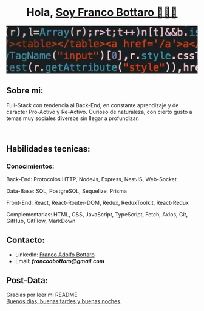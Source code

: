 <h1 align="center"> 
  Hola, <a href="https://www.linkedin.com/in/franco-adolfo-bottaro/">Soy Franco Bottaro 🧑🏻‍💻</a>
</h1>

<img src="./git.jpeg"/>

<br/>

## Sobre mi:
Full-Stack con tendencia al Back-End, en constante aprendizaje y de caracter Pro-Activo y Re-Activo. Curioso de naturaleza, con cierto gusto a temas muy sociales diversos sin llegar a profundizar.

<br/>

## Habilidades tecnicas: 
### Conocimientos:
Back-End: Protocolos HTTP, NodeJs, Express, NestJS, Web-Socket

Data-Base: SQL, PostgreSQL, Sequelize, Prisma

Front-End: React, React-Router-DOM, Redux, ReduxToolkit, React-Redux

Complementarias: HTML, CSS, JavaScript, TypeScript, Fetch,  Axios, Git, GitHub, GitFlow, MarkDown
<br/>

## Contacto:
- LinkedIn: [Franco Adolfo Bottaro](https://www.linkedin.com/in/franco-adolfo-bottaro) <br/>
- Email: **_francoabottaro@gmail.com_**

## Post-Data:
Gracias por leer mi README <br/>
[Buenos dias, buenas tardes y buenas noches](https://www.youtube.com/watch?v=QlqKsMxH9pY).
